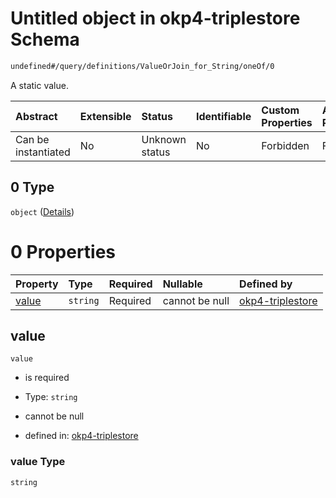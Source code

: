 # Untitled object in okp4-triplestore Schema

```txt
undefined#/query/definitions/ValueOrJoin_for_String/oneOf/0
```

A static value.

| Abstract            | Extensible | Status         | Identifiable | Custom Properties | Additional Properties | Access Restrictions | Defined In                                                                     |
| :------------------ | :--------- | :------------- | :----------- | :---------------- | :-------------------- | :------------------ | :----------------------------------------------------------------------------- |
| Can be instantiated | No         | Unknown status | No           | Forbidden         | Forbidden             | none                | [okp4-triplestore.json\*](schema/okp4-triplestore.json "open original schema") |

## 0 Type

`object` ([Details](okp4-triplestore-querymsg-definitions-valueorjoin-1-oneof-0.md))

# 0 Properties

| Property        | Type     | Required | Nullable       | Defined by                                                                                                                                                                         |
| :-------------- | :------- | :------- | :------------- | :--------------------------------------------------------------------------------------------------------------------------------------------------------------------------------- |
| [value](#value) | `string` | Required | cannot be null | [okp4-triplestore](okp4-triplestore-querymsg-definitions-valueorjoin-1-oneof-0-properties-value.md "undefined#/query/definitions/ValueOrJoin_for_String/oneOf/0/properties/value") |

## value



`value`

*   is required

*   Type: `string`

*   cannot be null

*   defined in: [okp4-triplestore](okp4-triplestore-querymsg-definitions-valueorjoin-1-oneof-0-properties-value.md "undefined#/query/definitions/ValueOrJoin_for_String/oneOf/0/properties/value")

### value Type

`string`
